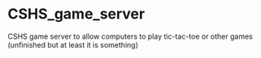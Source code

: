 # CSHS_game_server
CSHS game server to allow computers to play tic-tac-toe or other games (unfinished but at least it is something)
